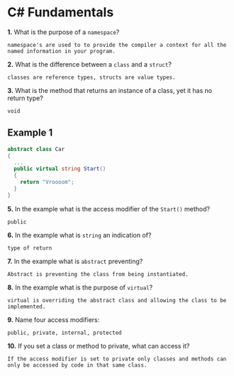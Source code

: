 # C# Fundamentals


**1.** What is the purpose of a `namespace`?
<!-- enter you answer in the space below -->
```
namespace's are used to to provide the compiler a context for all the named information in your program.
```
**2.** What is the difference between a `class` and a `struct`?
<!-- enter you answer in the space below -->
```
classes are reference types, structs are value types.
```
**3.** What is the method that returns an instance of a class, yet it has no return type?
<!-- enter you answer in the space below -->
```
void
```
## Example 1
```c#
abstract class Car
{
  ...
  public virtual string Start()
  {
    return "Vroooom";
  }
}
```
**5.** In the example what is the access modifier of the `Start()` method?
<!-- enter you answer in the space below -->
```
public
```
**6.** In the example what is `string` an indication of?
<!-- enter you answer in the space below -->
```
type of return
```
**7.** In the example what is `abstract` preventing?
<!-- enter you answer in the space below -->
```
Abstract is preventing the class from being instantiated.
```
**8.** In the example what is the purpose of `virtual`?
<!-- enter you answer in the space below -->
```
virtual is overriding the abstract class and allowing the class to be implemented. 
```
**9.** Name four access modifiers:
<!-- enter you answer in the space below -->
```
public, private, internal, protected
```
**10.** If you set a class or method to private, what can access it?
<!-- enter you answer in the space below -->
```
If the access modifier is set to private only classes and methods can only be accessed by code in that same class. 
```